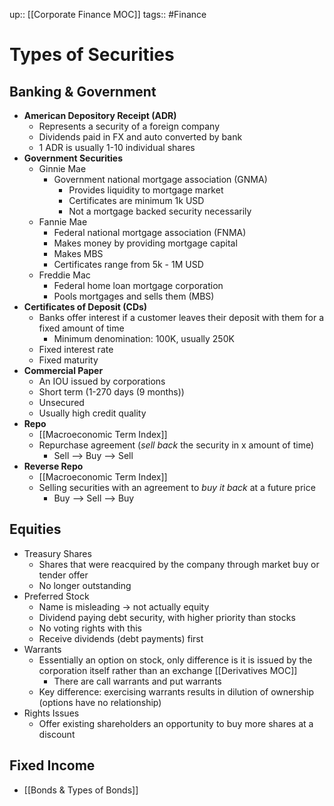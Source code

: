 up:: [[Corporate Finance MOC]]
tags:: #Finance 
# Types of Securities
## Banking & Government
- **American Depository Receipt (ADR)**
	- Represents a security of a foreign company
	- Dividends paid in FX and auto converted by bank
	- 1 ADR is usually 1-10 individual shares
- **Government Securities**
	- Ginnie Mae
		- Government national mortgage association (GNMA)
			- Provides liquidity to mortgage market
			- Certificates are minimum 1k USD
			- Not a mortgage backed security necessarily
	- Fannie Mae
		- Federal national mortgage association (FNMA)
		- Makes money by providing mortgage capital
		- Makes MBS
		- Certificates range from 5k - 1M USD
	- Freddie Mac
		- Federal home loan mortgage corporation
		- Pools mortgages and sells them (MBS)
- **Certificates of Deposit (CDs)**
	- Banks offer interest if a customer leaves their deposit with them for a fixed amount of time
		- Minimum denomination: 100K, usually 250K
	- Fixed interest rate
	- Fixed maturity
- **Commercial Paper**
	- An IOU issued by corporations
	- Short term (1-270 days (9 months))
	- Unsecured
	- Usually high credit quality
- **Repo**
	-  [[Macroeconomic Term Index]]
	- Repurchase agreement (*sell back* the security in x amount of time)
		- Sell --> Buy --> Sell
- **Reverse Repo**
	- [[Macroeconomic Term Index]]
	- Selling securities with an agreement to *buy it back* at a future price
		- Buy --> Sell --> Buy
## Equities
- Treasury Shares
	- Shares that were reacquired by the company through market buy or tender offer
	- No longer outstanding
- Preferred Stock
	- Name is misleading -> not actually equity
	- Dividend paying debt security, with higher priority than stocks
	- No voting rights with this
	- Receive dividends (debt payments) first
- Warrants
	- Essentially an option on stock, only difference is it is issued by the corporation itself rather than an exchange [[Derivatives MOC]]
		- There are call warrants and put warrants
	- Key difference: exercising warrants results in dilution of ownership (options have no relationship)
- Rights Issues
	- Offer existing shareholders an opportunity to buy more shares at a discount
## Fixed Income
- [[Bonds & Types of Bonds]]
